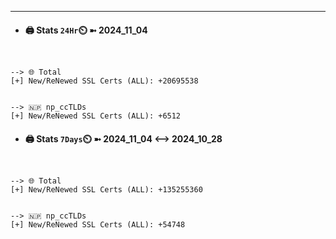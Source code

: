 

---
- #### 🖨️ **Stats** `24Hr`⏲️ ➼ 2024_11_04
```console


--> 🌐 Total
[+] New/ReNewed SSL Certs (ALL): +20695538


--> 🇳🇵 np_ccTLDs
[+] New/ReNewed SSL Certs (ALL): +6512

```

- #### 🖨️ **Stats** `7Days`⏲️ ➼ 2024_11_04 <--> 2024_10_28
```console


--> 🌐 Total
[+] New/ReNewed SSL Certs (ALL): +135255360


--> 🇳🇵 np_ccTLDs
[+] New/ReNewed SSL Certs (ALL): +54748

```

